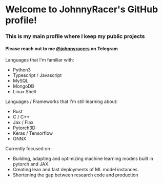 
# Welcome to JohnnyRacer's GitHub profile! 
### This is my main profile where I keep my public projects
#### Please reach out to me [@johnnyracers](https://t.me/johnnyracers) on Telegram
Languages that I'm familiar with:

- Python3
- Typescript / Javascript
- MySQL
- MongoDB
- Linux Shell

Languages / Frameworks that I'm still learning about:

- Rust
- C / C++ 
- Jax / Flax
- Pytorch3D
- Keras / Tensorflow 
- ONNX

Currently focused on : 

- Building, adapting and optimizing machine learning models built in pytorch and JAX.
- Creating lean and fast deployments of ML model instances.
- Shortening the gap between research code and production 
